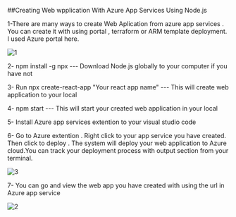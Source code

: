 ##Creating Web wpplication With Azure App Services Using Node.js

1-There are many ways to create Web Aplication from azure app services . You can create it with using portal , terraform or ARM template deployment. I used Azure portal here.

![1](https://user-images.githubusercontent.com/95598307/224438204-16dcedc2-b6dd-4978-9c02-ed9acbdfa443.png)

2- npm install -g npx --- Download Node.js globally to your computer if you have not 

3- Run npx create-react-app "Your react app name" --- This will create web application to your local


4- npm start --- This will start your created web application in your local 


5- Install Azure app services extention to your visual studio code

6- Go to Azure extention . Right click to your app service you have created. Then click to deploy . The system will deploy your web application to Azure cloud.You  can track your deployment process with output section from your terminal. 


![3](https://user-images.githubusercontent.com/95598307/224438281-3b63264c-fa0b-4e86-a12c-12872ac5cd4f.png)

7- You can go and view the web app you have created with using the url in Azure app service


![2](https://user-images.githubusercontent.com/95598307/224438514-a55d8b3f-8988-48c5-8e15-e3ac6b5fd8ac.png)
